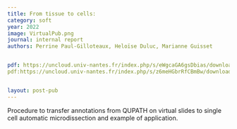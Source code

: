 ```yaml
---
title: From tissue to cells:  
category: soft
year: 2022
image: VirtualPub.png
journal: internal report
authors: Perrine Paul-Gilloteaux, Heloïse Duluc, Marianne Guisset


pdf: https://uncloud.univ-nantes.fr/index.php/s/eWgcaGA6gsDbias/download/2022-11-09%20-%20Transferer%20des%20Anntations%20QUPATH%20sur%20lame%20enti%C3%A8re%20sur%20le%20microdissecteur.pdf 
pdf:https://uncloud.univ-nantes.fr/index.php/s/z6meHGbrRfCBmBw/download/2022-11-04%20-%20Essai%20multimodal%20scanner%20de%20lames%20et%20microdissection%20au%204x.pdf


layout: post-pub
---
```

Procedure to transfer annotations from QUPATH on virtual slides to single cell automatic microdissection and example of application.